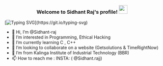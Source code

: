 <h3 align="center">
  Welcome to Sidhant Raj's profile!
  <img src="https://media.giphy.com/media/hvRJCLFzcasrR4ia7z/giphy.gif" width="28">
</h3>

[![Typing SVG](https://readme-typing-svg.herokuapp.com?color=%23B4AEB6&size=24&center=true&lines=Always+learning+new+things;Programming+is+%E2%9D%A4%F0%9F%92%95;I'm+currently+learning+Javacript;Reach+me%3A+INSTA%3A(%40Sidhant.rajj))](https://git.io/typing-svg)


- 👋 Hi, I’m @Sidhant-raj
- 👀 I’m interested in Programming, Ethical Hacking
- 🌱 I’m currently learning C , C++ 
- 💞️ I’m looking to collaborate on a website (Getsolutions & TimeRightNow)
- 🏫 I’m from Kalinga Institute of Industrial Technology (BBR)
- 📫 How to reach me : INSTA: ( @Sidhant.rajj)

<!---
Sidhant-raj/Sidhant-raj is a ✨ special ✨ repository because its `README.md` (this file) appears on your GitHub profile.
You can click the Preview link to take a look at your changes.
--->
